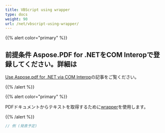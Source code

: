 ```yaml
---
title: VBScript using wrapper
type: docs
weight: 90
url: /net/vbscript-using-wrapper/
---
```


{{% alert color="primary" %}}

## 前提条件 Aspose.PDF for .NETをCOM Interopで登録してください。詳細は

[Use Aspose.pdf for .NET via COM Interop](/pdf/net/use-aspose-pdf-for-net-via-com-interop/)の記事をご覧ください。

{{% /alert %}}

{{% alert color="primary" %}}

PDFドキュメントからテキストを取得するために[wrapper](https://docs.aspose.com/pdf/net/creating-a-wrapper-assembly/)を使用します。

{{% /alert %}}

```cs
// 例 (発表予定)
```
